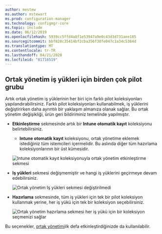 ```yaml
---
author: mestew
ms.author: mstewart
ms.prod: configuration-manager
ms.technology: configmgr-core
ms.topic: include
ms.date: 06/12/2019
ms.openlocfilehash: 5939cc5ffd4a8f1e53947a9e0c43d3d731aee185
ms.sourcegitcommit: bbf820c35414bf2cba356f30fe047c1a34c5384d
ms.translationtype: MT
ms.contentlocale: tr-TR
ms.lasthandoff: 04/21/2020
ms.locfileid: "81716519"
---
```

## <a name="multiple-pilot-groups-for-co-management-workloads"></a><a name="bkmk_comgmt_pilot"></a>Ortak yönetim iş yükleri için birden çok pilot grubu
<!--3555750 FKA 1357954-->

Artık ortak yönetim iş yüklerinin her biri için farklı pilot koleksiyonları yapılandırabilirsiniz. Farklı pilot koleksiyonları kullanabilmek, iş yüklerini değiştirirken daha ayrıntılı bir yaklaşım almanıza olanak sağlar. Bu ortak yönetim değişikliği, ürün geri bildiriminiz temelinde yapılmıştır.

- **Etkinleştirme** sekmesinde artık bir **Intune otomatik kayıt** koleksiyonu belirtebilirsiniz.
  - **Intune otomatik kayıt** koleksiyonu, ortak yönetime eklemek istediğiniz tüm istemcileri içermelidir. Bu aslında diğer tüm hazırlama koleksiyonlarının bir üst kümesidir.

  ![Intune otomatik kayıt koleksiyonuyla ortak yönetim etkinleştirme sekmesi](../../media/3555750-co-management-enablement-tab.png)

- **Iş yükleri** sekmesi değişmemiştir ve hangi iş yüklerini geçirmeye devam edebilirsiniz.

  ![Ortak yönetim Iş yükleri sekmesi değiştirilmedi](../../media/3555750-co-management-workloads-tab.png)

- **Hazırlama** sekmesinde, tüm iş yükleri için tek bir pilot koleksiyon kullanmak yerine, her iş yükü için tek bir koleksiyon seçebilirsiniz.

    ![Ortak yönetim hazırlama sekmesi her iş yükü için bir koleksiyon seçmenizi sağlar](../../media/3555750-co-management-staging-tab.png)
  
Bu seçenekler, [ortak yönetimi](../../../../../comanage/how-to-enable.md)ilk defa etkinleştirdiğinizde da kullanılabilir.
